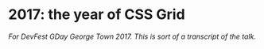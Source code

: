 # 2017: the year of CSS Grid

*For DevFest GDay George Town 2017. This is sort of a transcript of the talk.*

